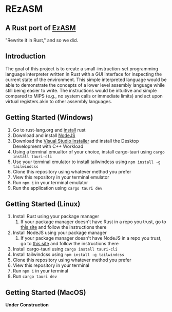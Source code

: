 # REzASM
## A Rust port of [EzASM](https://github.com/ezasm-org/ezasm/tree/main)
"Rewrite it in Rust," and so we did.

## Introduction
The goal of this project is to create a small-instruction-set programming language interpreter written in Rust with a GUI interface for inspecting the current state of the environment. This simple interpreted language would be able to demonstrate the concepts of a lower level assembly language while still being easier to write. The instructions would be intuitive and simple compared to MIPS (e.g., no system calls or immediate limits) and act upon virtual registers akin to other assembly languages.

## Getting Started (Windows)
1. Go to rust-lang.org and [install](https://www.rust-lang.org/learn/get-started) rust
2. Download and install [NodeJS](https://nodejs.org/en/download)
3. Download the [Visual Studio Installer](https://visualstudio.microsoft.com/downloads/) and install the Desktop Development with C++ Workload
4. Using a terminal emualtor of your choice, install cargo-tauri using `cargo install tauri-cli` 
5. Use your terminal emulator to install tailwindcss using `npm install -g tailwindcss`
6. Clone this repository using whatever method you prefer
7. View this repository in your terminal emulator
8. Run `npm i` in your terminal emulator
9. Run the application using `cargo tauri dev`

## Getting Started (Linux)
1. Install Rust using your package manager
    1. If your package manager doesn't have Rust in a repo you trust, go to [this site](https://www.rust-lang.org/learn/get-started) and follow the instructions there
2. Install NodeJS using your package manager
    1. If your package manager doesn't have NodeJS in a repo you trust, go to [this site](https://nodejs.org/en/download) and follow the instructions there
3. Install cargo-tauri using `cargo install tauri-cli`
4. Install tailwindcss using `npm install -g tailwindcss`
5. Clone this repository using whatever method you prefer
6. View this repository in your terminal
8. Run `npm i` in your terminal
7. Run `cargo tauri dev`

## Getting Started (MacOS)
**Under Construction**
